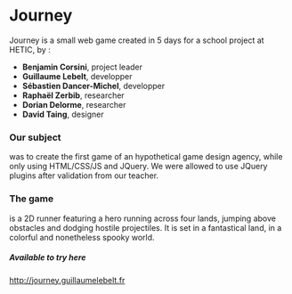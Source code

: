 # Journey
Journey is a small web game created in 5 days for a school project at HETIC, by :
  - **Benjamin Corsini**, project leader
  - **Guillaume Lebelt**, developper
  - **Sébastien Dancer-Michel**, developper
  - **Raphaël Zerbib**, researcher
  - **Dorian Delorme**, researcher
  - **David Taing**, designer

### Our subject
was to create the first game of an hypothetical game design agency, while only using HTML/CSS/JS and JQuery.
We were allowed to use JQuery plugins after validation from our teacher.

### The game
is a 2D runner featuring a hero running across four lands, jumping above obstacles and dodging hostile projectiles. It is set in a fantastical land, in a colorful and nonetheless spooky world.

##### Available to try here
<http://journey.guillaumelebelt.fr>